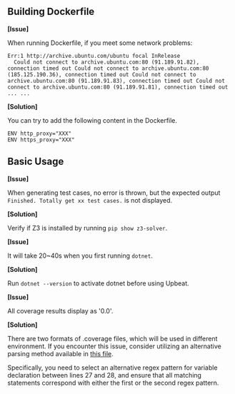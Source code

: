 ## Building Dockerfile

**[Issue]** 

When running Dockerfile, if you meet some network problems:

```
Err:1 http://archive.ubuntu.com/ubuntu focal InRelease
  Could not connect to archive.ubuntu.com:80 (91.189.91.82), connection timed out Could not connect to archive.ubuntu.com:80 (185.125.190.36), connection timed out Could not connect to archive.ubuntu.com:80 (91.189.91.83), connection timed out Could not connect to archive.ubuntu.com:80 (91.189.91.81), connection timed out
... ...
```

**[Solution]** 

You can try to add the following content in the Dockerfile.

```
ENV http_proxy="XXX"
ENV https_proxy="XXX"
```

## Basic Usage

**[Issue]** 

When generating test cases, no error is thrown,  but the expected output `Finished. Totally get xx test cases.` is not displayed. 

**[Solution]** 

Verify if Z3 is installed by running `pip show z3-solver`.

**[Issue]** 

It will take 20~40s when you first running `dotnet`.

**[Solution]**

Run `dotnet --version` to activate dotnet before using Upbeat.

**[Issue]**

All coverage results display as '0.0'.

**[Solution]**

There are two formats of .coverage files, which will be used in different environment. If you encounter this issue, consider utilizing an alternative parsing method available in [this file](src/Fuzzing/get_code_coverage.py). 

Specifically, you need to select an alternative regex pattern for variable declaration between lines 27 and 28, and ensure that all matching statements correspond with either the first or the second regex pattern.